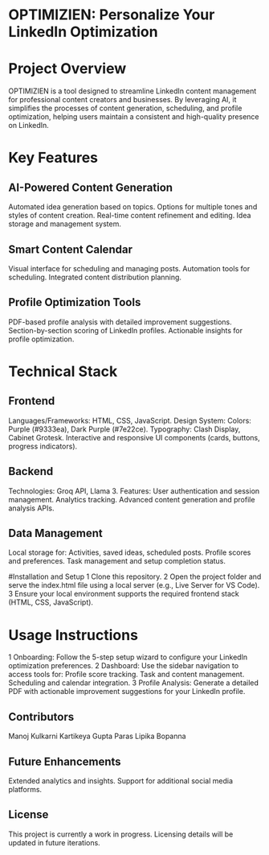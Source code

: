 # OPTIMIZIEN: Personalize Your LinkedIn Optimization

# Project Overview

OPTIMIZIEN is a tool designed to streamline LinkedIn content management for professional content creators and businesses. 
By leveraging AI, it simplifies the processes of content generation, scheduling, and profile optimization, 
helping users maintain a consistent and high-quality presence on LinkedIn.

# Key Features

## AI-Powered Content Generation
Automated idea generation based on topics.
Options for multiple tones and styles of content creation.
Real-time content refinement and editing.
Idea storage and management system.

## Smart Content Calendar
Visual interface for scheduling and managing posts.
Automation tools for scheduling.
Integrated content distribution planning.

## Profile Optimization Tools
PDF-based profile analysis with detailed improvement suggestions.
Section-by-section scoring of LinkedIn profiles.
Actionable insights for profile optimization.

# Technical Stack

## Frontend

Languages/Frameworks: HTML, CSS, JavaScript.
Design System:
Colors: Purple (#9333ea), Dark Purple (#7e22ce).
Typography: Clash Display, Cabinet Grotesk.
Interactive and responsive UI components (cards, buttons, progress indicators).

## Backend

Technologies: Groq API, Llama 3.
Features:
User authentication and session management.
Analytics tracking.
Advanced content generation and profile analysis APIs.

## Data Management
Local storage for:
Activities, saved ideas, scheduled posts.
Profile scores and preferences.
Task management and setup completion status.

#Installation and Setup
1 Clone this repository.
2 Open the project folder and serve the index.html file using a local server (e.g., Live Server for VS Code).
3 Ensure your local environment supports the required frontend stack (HTML, CSS, JavaScript).

# Usage Instructions
1 Onboarding: Follow the 5-step setup wizard to configure your LinkedIn optimization preferences.
2 Dashboard: Use the sidebar navigation to access tools for:
  Profile score tracking.
  Task and content management.
  Scheduling and calendar integration.
3 Profile Analysis: Generate a detailed PDF with actionable improvement suggestions for your LinkedIn profile.

## Contributors
Manoj Kulkarni
Kartikeya Gupta
Paras
Lipika Bopanna

## Future Enhancements
Extended analytics and insights.
Support for additional social media platforms.

## License
This project is currently a work in progress. Licensing details will be updated in future iterations.
